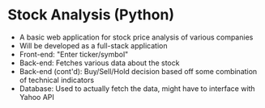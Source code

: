 # Stock Analysis (Python)
- A basic web application for stock price analysis of various companies
- Will be developed as a full-stack application
- Front-end: "Enter ticker/symbol"
- Back-end: Fetches various data about the stock
- Back-end (cont'd): Buy/Sell/Hold decision based off some combination of technical indicators
- Database: Used to actually fetch the data, might have to interface with Yahoo API
